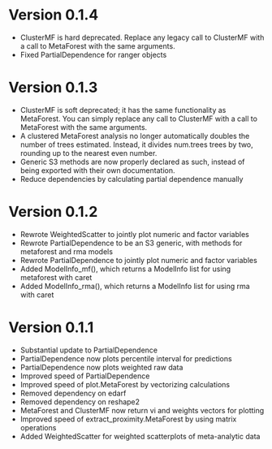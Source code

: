 # Version 0.1.4

* ClusterMF is hard deprecated. Replace any legacy call to ClusterMF with a call
  to MetaForest with the same arguments.
* Fixed PartialDependence for ranger objects

# Version 0.1.3

* ClusterMF is soft deprecated; it has the same functionality as 
  MetaForest. You can simply replace any call to ClusterMF with a call to
  MetaForest with the same arguments.
* A clustered MetaForest analysis no longer automatically doubles the number of
  trees estimated. Instead, it divides num.trees trees by two, rounding up to 
  the nearest even number.
* Generic S3 methods are now properly declared as such, instead of being 
  exported with their own documentation.
* Reduce dependencies by calculating partial dependence manually

# Version 0.1.2

* Rewrote WeightedScatter to jointly plot numeric and factor variables
* Rewrote PartialDependence to be an S3 generic, with methods for metaforest and
  rma models
* Rewrote PartialDependence to jointly plot numeric and factor variables
* Added ModelInfo_mf(), which returns a ModelInfo list for using metaforest with
  caret
* Added ModelInfo_rma(), which returns a ModelInfo list for using rma with caret

# Version 0.1.1

* Substantial update to PartialDependence
* PartialDependence now plots percentile interval for predictions
* PartialDependence now plots weighted raw data
* Improved speed of PartialDependence
* Improved speed of plot.MetaForest by vectorizing calculations
* Removed dependency on edarf
* Removed dependency on reshape2
* MetaForest and ClusterMF now return vi and weights vectors for plotting
* Improved speed of extract_proximity.MetaForest by using matrix operations
* Added WeightedScatter for weighted scatterplots of meta-analytic data
